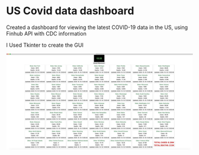 # US Covid data dashboard
Created a dashboard for viewing the latest COVID-19 data in the US, using Finhub API with CDC information

I Used Tkinter to create the GUI

![Image](https://github.com/avivwachman/covid_proj-personalProject-Python/blob/main/Images/main_photo.jpg)
